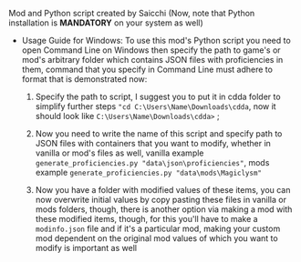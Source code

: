 Mod and Python script created by Saicchi (Now, note that Python installation is **MANDATORY** on your system as well)

- Usage Guide for Windows: 
	To use this mod's Python script you need to open Command Line on Windows then specify the path to game's or mod's arbitrary folder which contains JSON files with proficiencies in them, command that you specify in Command Line must adhere to format that is demonstrated now:
	
	1) Specify the path to script, I suggest you to put it in cdda folder to simplify further steps `"cd C:\Users\Name\Downloads\cdda`, now it should look like `C:\Users\Name\Downloads\cdda>` ;
	
	2) Now you need to write the name of this script and specify path to JSON files with containers that you want to modify, whether in vanilla or mod's files as well, vanilla example `generate_proficiencies.py "data\json\proficiencies"`, mods example `generate_proficiencies.py "data\mods\Magiclysm"`
	
	3) Now you have a folder with modified values of these items, you can now overwrite initial values by copy pasting these files in vanilla or mods folders, though, there is another option via making a mod with these modified items, though, for this you'll have to make a `modinfo.json` file and if it's a particular mod, making your custom mod dependent on the original mod values of which you want to modify is important as well 
	